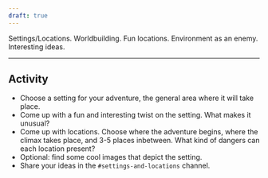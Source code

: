 ```yaml
---
draft: true
---
```


Settings/Locations. Worldbuilding. Fun locations. Environment as an enemy. Interesting ideas.

---

## Activity
- Choose a setting for your adventure, the general area where it will take place.
- Come up with a fun and interesting twist on the setting. What makes it unusual?
- Come up with locations. Choose where the adventure begins, where the climax takes place, and 3-5 places inbetween. What kind of dangers can each location present?
- Optional: find some cool images that depict the setting.
- Share your ideas in the `#settings-and-locations` channel.